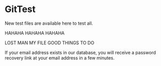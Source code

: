 # GitTest
New test files are available here to test all.

HAHAHA HAHAHA HAHAHA 

LOST MAN MY FILE
GOOD THINGS TO DO

If your email address exists in our database, 
you will receive a password recovery link 
at your email address in a few minutes. 



